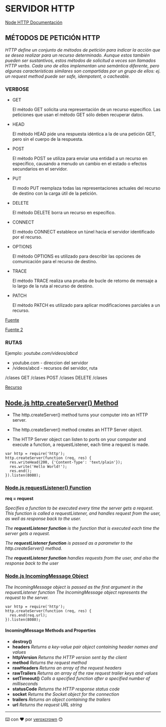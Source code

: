 # SERVIDOR HTTP

[Node HTTP Documentación](https://nodejs.org/dist/latest-v14.x/docs/api/http.html#http_http_createserver_options_requestlistener)

## MÉTODOS DE PETICIÓN HTTP

_HTTP define un conjunto de métodos de petición para indicar la acción que se desea realizar para un recurso determinado. Aunque estos también pueden ser sustantivos, estos métodos de solicitud a veces son llamados HTTP verbs. Cada uno de ellos implementan una semántica diferente, pero algunas características similares son compartidas por un grupo de ellos: ej. un request method puede ser safe, idempotent, o cacheable._

### VERBOSE

* GET

    El método GET  solicita una representación de un recurso específico. Las peticiones que usan el método GET sólo deben recuperar datos.
* HEAD

    El método HEAD pide una respuesta idéntica a la de una petición GET, pero sin el cuerpo de la respuesta.
* POST

    El método POST se utiliza para enviar una entidad a un recurso en específico, causando a menudo un cambio en el estado o efectos secundarios en el servidor.
* PUT

    El modo PUT reemplaza todas las representaciones actuales del recurso de destino con la carga útil de la petición.
* DELETE

    El método DELETE borra un recurso en específico.
* CONNECT

    El método CONNECT establece un túnel hacia el servidor identificado por el recurso.
* OPTIONS

    El método OPTIONS es utilizado para describir las opciones de comunicación para el recurso de destino.
* TRACE

    El método TRACE  realiza una prueba de bucle de retorno de mensaje a lo largo de la ruta al recurso de destino.
* PATCH

    El método PATCH  es utilizado para aplicar modificaciones parciales a un recurso.

[Fuente](https://developer.mozilla.org/es/docs/Web/HTTP/Methods)

[Fuente 2](https://www.w3schools.com/nodejs/obj_http_incomingmessage.asp)

### RUTAS

Ejemplo: _youtube.com/videos/abcd_
* youtube.com - direccion del servidor
* /videos/abcd - recursos del servidor, ruta

/clases
GET /clases
POST /clases
DELETE /clases

[Recurso](https://insomnia.rest/)

## [Node.js http.createServer() Method](https://www.w3schools.com/nodejs/met_http_createserver.asp)

* The http.createServer() method turns your computer into an HTTP server.

* The http.createServer() method creates an HTTP Server object.

* The HTTP Server object can listen to ports on your computer and execute a function, a requestListener, each time a request is made.

```
var http = require('http');
http.createServer(function (req, res) {
  res.writeHead(200, {'Content-Type': 'text/plain'});
  res.write('Hello World!');
  res.end();
}).listen(8080);
```

### [Node.js requestListener() Function](https://www.w3schools.com/nodejs/func_http_requestlistener.asp)
**req = request**

_Specifies a function to be executed every time the server gets a request. This function is called a requestListener, and handles request from the user, as well as response back to the user._

_The **requestListener function** is the function that is executed each time the server gets a request._

_The **requestListener function** is passed as a parameter to the http.createServer() method._

_The **requestListener function** handles requests from the user, and also the response back to the user_

### [Node.js IncomingMessage Object](https://www.w3schools.com/nodejs/obj_http_incomingmessage.asp)

_The IncomingMessage object is passed as the first argument in the requestListener function_
_The IncomingMessage object represents the request to the server._

```
var http = require('http');
http.createServer(function (req, res) {
  res.end(req.url);
}).listen(8080);
```

#### IncomingMessage Methods and Properties

* **destroy()**
* **headers**        _Returns a key-value pair object containing header names and values_
* **httpVersion**    _Returns the HTTP version sent by the client_
* **method**         _Returns the request method_
* **rawHeaders**     _Returns an array of the request headers_
* **rawTrailers**    _Returns an array of the raw request trailer keys and values_
* **setTimeout()**   _Calls a specified function after a specified number of milliseconds_
* **statusCode**     _Returns the HTTP response status code_
* **socket**         _Returns the Socket object for the connection_
* **trailers**       _Returns an object containing the trailers_
* **url**            _Returns the request URL string_

---
⌨️ con ❤️ por [veroxcrown](https://github.com/veroxcrown) 😊
